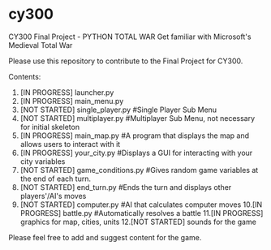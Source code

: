 # cy300
CY300 Final Project - PYTHON TOTAL WAR
Get familiar with Microsoft's Medieval Total War

Please use this repository to contribute to the Final Project for CY300.

Contents:
1. [IN PROGRESS] launcher.py
2. [IN PROGRESS] main_menu.py
3. [NOT STARTED] single_player.py #Single Player Sub Menu
4. [NOT STARTED] multiplayer.py #Multiplayer Sub Menu, not necessary for initial skeleton
5. [IN PROGRESS] main_map.py #A program that displays the map and allows users to interact with it
6. [IN PROGRESS] your_city.py #Displays a GUI for interacting with your city variables
7. [NOT STARTED] game_conditions.py #Gives random game variables at the end of each turn.
8. [NOT STARTED] end_turn.py #Ends the turn and displays other players'/AI's moves
9. [NOT STARTED] computer.py #AI that calculates computer moves
10.[IN PROGRESS] battle.py #Automatically resolves a battle
11.[IN PROGRESS] graphics for map, cities, units
12.[NOT STARTED] sounds for the game

Please feel free to add and suggest content for the game.
